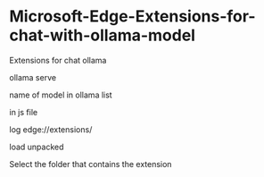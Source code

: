 # Microsoft-Edge-Extensions-for-chat-with-ollama-model
Extensions for chat ollama 


ollama serve

name of model in ollama list

in js file


log edge://extensions/

load unpacked

Select the folder that contains the extension
